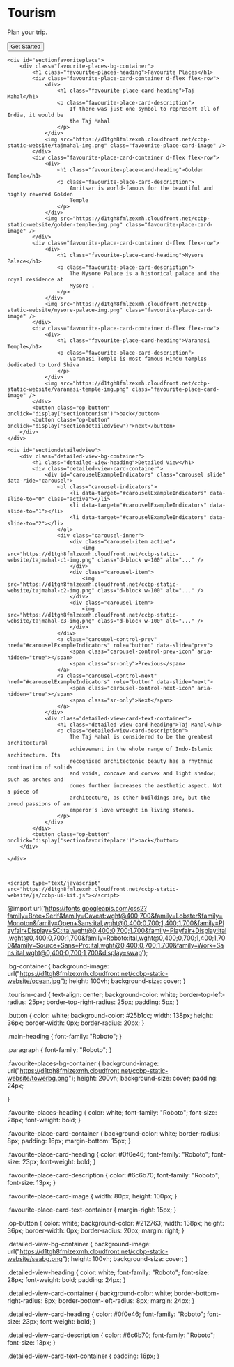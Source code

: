 <!DOCTYPE html>
<html>

<head>
    <link rel="stylesheet" href="https://stackpath.bootstrapcdn.com/bootstrap/4.5.2/css/bootstrap.min.css" integrity="sha384-JcKb8q3iqJ61gNV9KGb8thSsNjpSL0n8PARn9HuZOnIxN0hoP+VmmDGMN5t9UJ0Z" crossorigin="anonymous" />
    <script src="https://code.jquery.com/jquery-3.5.1.slim.min.js" integrity="sha384-DfXdz2htPH0lsSSs5nCTpuj/zy4C+OGpamoFVy38MVBnE+IbbVYUew+OrCXaRkfj" crossorigin="anonymous"></script>
    <script src="https://cdn.jsdelivr.net/npm/popper.js@1.16.1/dist/umd/popper.min.js" integrity="sha384-9/reFTGAW83EW2RDu2S0VKaIzap3H66lZH81PoYlFhbGU+6BZp6G7niu735Sk7lN" crossorigin="anonymous"></script>
    <script src="https://stackpath.bootstrapcdn.com/bootstrap/4.5.2/js/bootstrap.min.js" integrity="sha384-B4gt1jrGC7Jh4AgTPSdUtOBvfO8shuf57BaghqFfPlYxofvL8/KUEfYiJOMMV+rV" crossorigin="anonymous"></script>
</head>

<body>
    <div id="sectiontourism">
        <div class="bg-container d-flex flex-column justify-content-end">
            <div class="tourism-card">
                <h1 class="main-heading">Tourism</h1>
                <p class="paragraph">Plan your trip.</p>
                <button class="button" onclick="display('sectionfavoriteplace')">Get Started</button>
            </div>
        </div>
    </div>

    <div id="sectionfavoriteplace">
        <div class="favourite-places-bg-container">
            <h1 class="favourite-places-heading">Favourite Places</h1>
            <div class="favourite-place-card-container d-flex flex-row">
                <div>
                    <h1 class="favourite-place-card-heading">Taj Mahal</h1>
                    <p class="favourite-place-card-description">
                        If there was just one symbol to represent all of India, it would be
                        the Taj Mahal
                    </p>
                </div>
                <img src="https://d1tgh8fmlzexmh.cloudfront.net/ccbp-static-website/tajmahal-img.png" class="favourite-place-card-image" />
            </div>
            <div class="favourite-place-card-container d-flex flex-row">
                <div>
                    <h1 class="favourite-place-card-heading">Golden Temple</h1>
                    <p class="favourite-place-card-description">
                        Amritsar is world-famous for the beautiful and highly revered Golden
                        Temple
                    </p>
                </div>
                <img src="https://d1tgh8fmlzexmh.cloudfront.net/ccbp-static-website/golden-temple-img.png" class="favourite-place-card-image" />
            </div>
            <div class="favourite-place-card-container d-flex flex-row">
                <div>
                    <h1 class="favourite-place-card-heading">Mysore Palace</h1>
                    <p class="favourite-place-card-description">
                        The Mysore Palace is a historical palace and the royal residence at
                        Mysore .
                    </p>
                </div>
                <img src="https://d1tgh8fmlzexmh.cloudfront.net/ccbp-static-website/mysore-palace-img.png" class="favourite-place-card-image" />
            </div>
            <div class="favourite-place-card-container d-flex flex-row">
                <div>
                    <h1 class="favourite-place-card-heading">Varanasi Temple</h1>
                    <p class="favourite-place-card-description">
                        Varanasi Temple is most famous Hindu temples dedicated to Lord Shiva
                    </p>
                </div>
                <img src="https://d1tgh8fmlzexmh.cloudfront.net/ccbp-static-website/varanasi-temple-img.png" class="favourite-place-card-image" />
            </div>
            <button class="op-button" onclick="display('sectiontourism')">back</button>
            <button class="op-button" onclick="display('sectiondetailedview')">next</button>
        </div>
    </div>

    <div id="sectiondetailedview">
        <div class="detailed-view-bg-container">
            <h1 class="detailed-view-heading">Detailed View</h1>
            <div class="detailed-view-card-container">
                <div id="carouselExampleIndicators" class="carousel slide" data-ride="carousel">
                    <ol class="carousel-indicators">
                        <li data-target="#carouselExampleIndicators" data-slide-to="0" class="active"></li>
                        <li data-target="#carouselExampleIndicators" data-slide-to="1"></li>
                        <li data-target="#carouselExampleIndicators" data-slide-to="2"></li>
                    </ol>
                    <div class="carousel-inner">
                        <div class="carousel-item active">
                            <img src="https://d1tgh8fmlzexmh.cloudfront.net/ccbp-static-website/tajmahal-c1-img.png" class="d-block w-100" alt="..." />
                        </div>
                        <div class="carousel-item">
                            <img src="https://d1tgh8fmlzexmh.cloudfront.net/ccbp-static-website/tajmahal-c2-img.png" class="d-block w-100" alt="..." />
                        </div>
                        <div class="carousel-item">
                            <img src="https://d1tgh8fmlzexmh.cloudfront.net/ccbp-static-website/tajmahal-c3-img.png" class="d-block w-100" alt="..." />
                        </div>
                    </div>
                    <a class="carousel-control-prev" href="#carouselExampleIndicators" role="button" data-slide="prev">
                        <span class="carousel-control-prev-icon" aria-hidden="true"></span>
                        <span class="sr-only">Previous</span>
                    </a>
                    <a class="carousel-control-next" href="#carouselExampleIndicators" role="button" data-slide="next">
                        <span class="carousel-control-next-icon" aria-hidden="true"></span>
                        <span class="sr-only">Next</span>
                    </a>
                </div>
                <div class="detailed-view-card-text-container">
                    <h1 class="detailed-view-card-heading">Taj Mahal</h1>
                    <p class="detailed-view-card-description">
                        The Taj Mahal is considered to be the greatest architectural
                        achievement in the whole range of Indo-Islamic architecture. Its
                        recognised architectonic beauty has a rhythmic combination of solids
                        and voids, concave and convex and light shadow; such as arches and
                        domes further increases the aesthetic aspect. Not a piece of
                        architecture, as other buildings are, but the proud passions of an
                        emperor’s love wrought in living stones.
                    </p>
                </div>
            </div>
            <button class="op-button" onclick="display('sectionfavoriteplace')">back</button>
        </div>

    </div>



    <script type="text/javascript" src="https://d1tgh8fmlzexmh.cloudfront.net/ccbp-static-website/js/ccbp-ui-kit.js"></script>
</body>

</html>

@import url('https://fonts.googleapis.com/css2?family=Bree+Serif&family=Caveat:wght@400;700&family=Lobster&family=Monoton&family=Open+Sans:ital,wght@0,400;0,700;1,400;1,700&family=Playfair+Display+SC:ital,wght@0,400;0,700;1,700&family=Playfair+Display:ital,wght@0,400;0,700;1,700&family=Roboto:ital,wght@0,400;0,700;1,400;1,700&family=Source+Sans+Pro:ital,wght@0,400;0,700;1,700&family=Work+Sans:ital,wght@0,400;0,700;1,700&display=swap');

.bg-container {
    background-image: url("https://d1tgh8fmlzexmh.cloudfront.net/ccbp-static-website/ocean.jpg");
    height: 100vh;
    background-size: cover;
}

.tourism-card {
    text-align: center;
    background-color: white;
    border-top-left-radius: 25px;
    border-top-right-radius: 25px;
    padding: 5px;
}

.button {
    color: white;
    background-color: #25b1cc;
    width: 138px;
    height: 36px;
    border-width: 0px;
    border-radius: 20px;
}

.main-heading {
    font-family: "Roboto";
}

.paragraph {
    font-family: "Roboto";
}

.favourite-places-bg-container {
    background-image: url("https://d1tgh8fmlzexmh.cloudfront.net/ccbp-static-website/towerbg.png");
    height: 200vh;
    background-size: cover;
    padding: 24px;

}

.favourite-places-heading {
    color: white;
    font-family: "Roboto";
    font-size: 28px;
    font-weight: bold;
}

.favourite-place-card-container {
    background-color: white;
    border-radius: 8px;
    padding: 16px;
    margin-bottom: 15px;
}

.favourite-place-card-heading {
    color: #0f0e46;
    font-family: "Roboto";
    font-size: 23px;
    font-weight: bold;
}

.favourite-place-card-description {
    color: #6c6b70;
    font-family: "Roboto";
    font-size: 13px;
}

.favourite-place-card-image {
    width: 80px;
    height: 100px;
}

.favourite-place-card-text-container {
    margin-right: 15px;
}

.op-button {
    color: white;
    background-color: #212763;
    width: 138px;
    height: 36px;
    border-width: 0px;
    border-radius: 20px;
    margin: right;
}

.detailed-view-bg-container {
    background-image: url("https://d1tgh8fmlzexmh.cloudfront.net/ccbp-static-website/seabg.png");
    height: 100vh;
    background-size: cover;
}

.detailed-view-heading {
    color: white;
    font-family: "Roboto";
    font-size: 28px;
    font-weight: bold;
    padding: 24px;
}

.detailed-view-card-container {
    background-color: white;
    border-bottom-right-radius: 8px;
    border-bottom-left-radius: 8px;
    margin: 24px;
}

.detailed-view-card-heading {
    color: #0f0e46;
    font-family: "Roboto";
    font-size: 23px;
    font-weight: bold;
}

.detailed-view-card-description {
    color: #6c6b70;
    font-family: "Roboto";
    font-size: 13px;
}

.detailed-view-card-text-container {
    padding: 16px;
}
